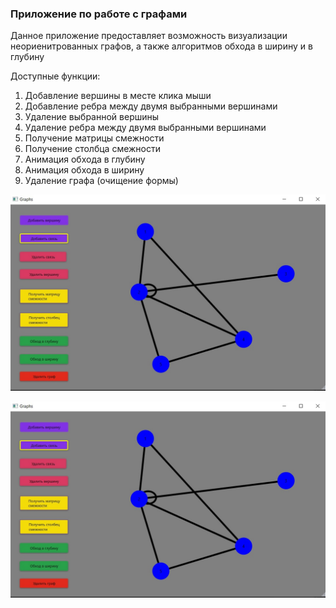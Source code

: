 ### Приложение по работе с графами

Данное приложение предоставляет возможность визуализации неориенитрованных графов, а также алгоритмов обхода в ширину и в глубину

Доступные функции:
1) Добавление вершины в месте клика мыши
2) Добавление ребра между двумя выбранными вершинами
3) Удаление выбранной вершины
4) Удаление ребра между двумя выбранными вершинами
5) Получение матрицы смежности
6) Получение столбца смежности
7) Анимация обхода в глубину
8) Анимация обхода в ширину  
9) Удаление графа (очищение формы)


<div>
    <div style="display: flex; justify-content: center">
        <img src="./images/example1.png"/>
    </div>
</div>

<br>
<div>
    <div style="display: flex; justify-content: center">
        <img src="./images/example2.png"/>
    </div>
</div>


